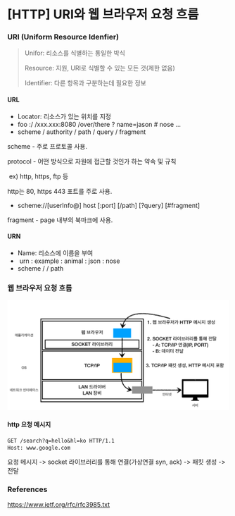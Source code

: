 # [HTTP] URI와 웹 브라우저 요청 흐름



### URI (Uniform Resource Idenfier)

> Unifor: 리소스를 식별하는 통일한 박식
>
> Resource: 지원, URI로 식별할 수 있는 모든 것(제한 없음)
>
> Identifier: 다른 항목과 구분하는데 필요한 정보

#### URL

- Locator: 리소스가 있는 위치를 지정
-    foo  :/  /xxx.xxx:8080 /over/there ? name=jason # nose ...
- scheme / authority        / path             / query       / fragment

scheme - 주로 프로토콜 사용.

protocol - 어떤 방식으로 자원에 접근할 것인가 하는 약속 및 규칙

​	ex) http, https, ftp 등

http는 80, https 443 포트를 주로 사용.

- scheme://[userInfo@] host [:port] [/path] [?query] [#fragment]

fragment - page 내부의 북마크에 사용.



#### URN

- Name: 리소스에 이름을 부여
- ​    urn    : example : animal : json : nose
- scheme / / path    





### 웹 브라우저 요청 흐름

![image-20211214082957833](https://raw.githubusercontent.com/KrGil/TIL/main/CS/HTTP/http_%EC%9D%B8%ED%94%84%EB%9F%B0/http_uri%EC%99%80%EC%9B%B9%EB%B8%8C%EB%9D%BC%EC%9A%B0%EC%A0%80%EC%9A%94%EC%B2%AD%ED%9D%90%EB%A6%84.assets/image-20211214082957833.png)



#### http 요청 메시지

```
GET /search?q=hello&hl=ko HTTP/1.1
Host: www.google.com
```



요청 메시지 -> socket 라이브러리를 통해 연결(가상연결 syn, ack) -> 패킷 생성 -> 전달





### References

https://www.ietf.org/rfc/rfc3985.txt